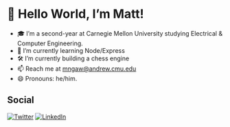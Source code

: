 # 👋 Hello World, I’m Matt!
- 🎓 I’m a second-year at Carnegie Mellon University studying Electrical & Computer Engineering.
- 🧠 I’m currently learning Node/Express
- 🛠 I’m currently building a chess engine
- 📫 Reach me at mngaw@andrew.cmu.edu
- 😄 Pronouns: he/him.

## Social
[![Twitter](https://img.shields.io/badge/mattngaw-%231DA1F2.svg?style=for-the-badge&logo=Twitter&logoColor=white)](https://twitter.com/mattngaw)
[![LinkedIn](https://img.shields.io/badge/linkedin-%230077B5.svg?style=for-the-badge&logo=linkedin&logoColor=white)](www.linkedin.com/in/mattngaw)
